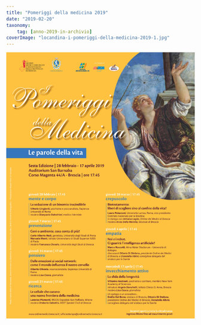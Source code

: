 ```yaml
---
title: "Pomeriggi della medicina 2019"
date: "2019-02-20"
taxonomy: 
    tag: [anno-2019-in-archivio]
coverImage: "locandina-i-pomeriggi-della-medicina-2019-1.jpg"
---
```


![](images/locandina-i-pomeriggi-della-medicina-2019-1.jpg)
